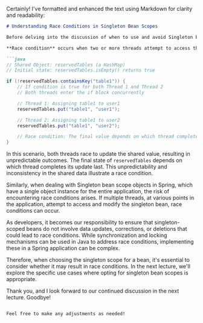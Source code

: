 Certainly! I've formatted and enhanced the text using Markdown for clarity and readability:

```markdown
# Understanding Race Conditions in Singleton Bean Scopes

Before delving into the discussion of when to use and avoid Singleton bean scopes, let's take a moment to understand what a **race condition** is.

**Race condition** occurs when two or more threads attempt to access the same shared value simultaneously. In the example below, consider a shared object—a HashMap named `reservedTables`—within an application. Threads, denoted as Thread 1 and Thread 2, concurrently attempt to access and update this shared object:

```java
// Shared Object: reservedTables (a HashMap)
// Initial state: reservedTables.isEmpty() returns true

if (!reservedTables.containsKey("table1")) {
    // If condition is true for both Thread 1 and Thread 2
    // Both threads enter the if block concurrently

    // Thread 1: Assigning table1 to user1
    reservedTables.put("table1", "user1");

    // Thread 2: Assigning table1 to user2
    reservedTables.put("table1", "user2");

    // Race condition: The final value depends on which thread completes last
}
```

In this scenario, both threads race to update the shared value, resulting in unpredictable outcomes. The final state of `reservedTables` depends on which thread completes its update last. This unpredictability and inconsistency in the shared data illustrate a race condition.

Similarly, when dealing with Singleton bean scope objects in Spring, which have a single object instance for the entire application, the risk of encountering race conditions arises. If multiple threads, at various points in the application, attempt to access and modify the singleton bean, race conditions can occur.

As developers, it becomes our responsibility to ensure that singleton-scoped beans do not involve data updates, corrections, or deletions that could lead to race conditions. While synchronization and locking mechanisms can be used in Java to address race conditions, implementing these in a Spring application can be complex.

Therefore, when choosing the singleton scope for a bean, it's essential to consider whether it may result in race conditions. In the next lecture, we'll explore the specific use cases where opting for singleton bean scopes is appropriate.

Thank you, and I look forward to our continued discussion in the next lecture. Goodbye!
```

Feel free to make any adjustments as needed!